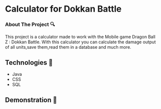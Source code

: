 # Calculator for Dokkan Battle
### About The Project :mag:
This project is a calculator made to work with the Mobile game Dragon Ball Z : Dokkan Battle. With this calculator you can calculate the damage output of all units,save them,read them in a database and much more.
## Technologies :rocket:
<ul>
  <li>Java</ li>
  <li>CSS</ li>  
  <li>SQL</ li> 
</ul>


## Demonstration :gift:


